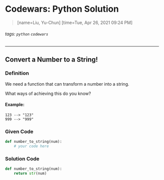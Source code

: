 # Codewars: Python Solution

> [name=Liu, Yu-Chun] [time=Tue, Apr 26, 2021 09:24 PM]
###### tags: `python` `codewars`

---

## Convert a Number to a String!

### **Definition**  
We need a function that can transform a number into a string.

What ways of achieving this do you know?

#### **Example:**
```
123 --> "123"
999 --> "999"
```

### **Given Code**
```python
def number_to_string(num):
    # your code here
```

### **Solution Code**
```python
def number_to_string(num):
    return str(num)
```